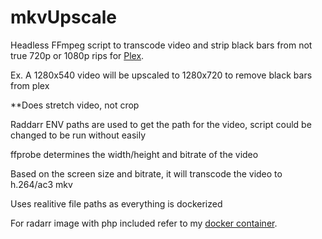 # mkvUpscale


Headless FFmpeg script to transcode video and strip black bars from not true 720p or 1080p rips for [Plex](https://www.plex.tv "Plex").

Ex. A 1280x540 video will be upscaled to 1280x720 to remove black bars from plex

**Does stretch video, not crop

Raddarr ENV paths are used to get the path for the video, script could be changed to be run without easily

ffprobe determines the width/height and bitrate of the video

Based on the screen size and bitrate, it will transcode the video to h.264/ac3 mkv

Uses realitive file paths as everything is dockerized

For radarr image with php included refer to my [docker container](https://github.com/MrRobot245/docker-radarr).
